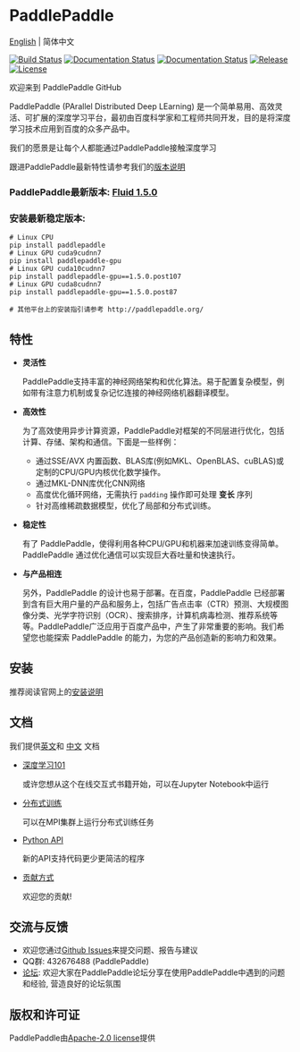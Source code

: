 # PaddlePaddle

[English](./README.md) | 简体中文

[![Build Status](https://travis-ci.org/PaddlePaddle/Paddle.svg?branch=develop)](https://travis-ci.org/PaddlePaddle/Paddle)
[![Documentation Status](https://img.shields.io/badge/docs-latest-brightgreen.svg?style=flat)](http://www.paddlepaddle.org/documentation/docs/en/1.4/beginners_guide/index_en.html)
[![Documentation Status](https://img.shields.io/badge/中文文档-最新-brightgreen.svg)](http://www.paddlepaddle.org/documentation/docs/zh/1.4/beginners_guide/index_cn.html)
[![Release](https://img.shields.io/github/release/PaddlePaddle/Paddle.svg)](https://github.com/PaddlePaddle/Paddle/releases)
[![License](https://img.shields.io/badge/license-Apache%202-blue.svg)](LICENSE)

欢迎来到 PaddlePaddle GitHub

PaddlePaddle (PArallel Distributed Deep LEarning) 是一个简单易用、高效灵活、可扩展的深度学习平台，最初由百度科学家和工程师共同开发，目的是将深度学习技术应用到百度的众多产品中。

我们的愿景是让每个人都能通过PaddlePaddle接触深度学习

跟进PaddlePaddle最新特性请参考我们的[版本说明](https://github.com/PaddlePaddle/Paddle/releases)

### PaddlePaddle最新版本: [Fluid 1.5.0](https://github.com/PaddlePaddle/Paddle/tree/release/1.5)
### 安装最新稳定版本:
```
# Linux CPU
pip install paddlepaddle
# Linux GPU cuda9cudnn7
pip install paddlepaddle-gpu
# Linux GPU cuda10cudnn7
pip install paddlepaddle-gpu==1.5.0.post107
# Linux GPU cuda8cudnn7
pip install paddlepaddle-gpu==1.5.0.post87

# 其他平台上的安装指引请参考 http://paddlepaddle.org/
```

## 特性

- **灵活性**

    PaddlePaddle支持丰富的神经网络架构和优化算法。易于配置复杂模型，例如带有注意力机制或复杂记忆连接的神经网络机器翻译模型。

-  **高效性**

    为了高效使用异步计算资源，PaddlePaddle对框架的不同层进行优化，包括计算、存储、架构和通信。下面是一些样例：

    - 通过SSE/AVX 内置函数、BLAS库(例如MKL、OpenBLAS、cuBLAS)或定制的CPU/GPU内核优化数学操作。
    - 通过MKL-DNN库优化CNN网络
    - 高度优化循环网络，无需执行 `padding` 操作即可处理 **变长** 序列
    - 针对高维稀疏数据模型，优化了局部和分布式训练。


- **稳定性**

    有了 PaddlePaddle，使得利用各种CPU/GPU和机器来加速训练变得简单。PaddlePaddle 通过优化通信可以实现巨大吞吐量和快速执行。

- **与产品相连**

    另外，PaddlePaddle 的设计也易于部署。在百度，PaddlePaddle 已经部署到含有巨大用户量的产品和服务上，包括广告点击率（CTR）预测、大规模图像分类、光学字符识别（OCR）、搜索排序，计算机病毒检测、推荐系统等等。PaddlePaddle广泛应用于百度产品中，产生了非常重要的影响。我们希望您也能探索 PaddlePaddle 的能力，为您的产品创造新的影响力和效果。

## 安装

推荐阅读官网上的[安装说明](http://www.paddlepaddle.org/documentation/docs/zh/1.4/beginners_guide/install/index_cn.html)

## 文档

我们提供[英文](http://www.paddlepaddle.org/documentation/docs/en/1.4/beginners_guide/index_en.html)和
[中文](http://www.paddlepaddle.org/documentation/docs/zh/1.4/beginners_guide/install/index_cn.html) 文档

- [深度学习101](https://github.com/PaddlePaddle/book)

  或许您想从这个在线交互式书籍开始，可以在Jupyter Notebook中运行

- [分布式训练](http://paddlepaddle.org/documentation/docs/zh/1.4/user_guides/howto/training/multi_node.html)

  可以在MPI集群上运行分布式训练任务

- [Python API](http://paddlepaddle.org/documentation/docs/zh/1.4/api_cn/index_cn.html)

   新的API支持代码更少更简洁的程序

- [贡献方式](http://paddlepaddle.org/documentation/docs/zh/1.4/advanced_usage/development/contribute_to_paddle/index_cn.html)

   欢迎您的贡献!

## 交流与反馈

- 欢迎您通过[Github Issues](https://github.com/PaddlePaddle/Paddle/issues)来提交问题、报告与建议
- QQ群: 432676488 (PaddlePaddle)
- [论坛](http://ai.baidu.com/forum/topic/list/168): 欢迎大家在PaddlePaddle论坛分享在使用PaddlePaddle中遇到的问题和经验, 营造良好的论坛氛围

## 版权和许可证
PaddlePaddle由[Apache-2.0 license](LICENSE)提供
